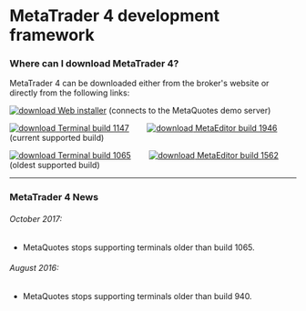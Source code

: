 
# MetaTrader 4 development framework


### Where can I download MetaTrader 4?
MetaTrader 4 can be downloaded either from the broker's website or directly from the following links:

[![download](https://user-images.githubusercontent.com/12749283/49292141-1eee6d00-f4b5-11e8-831c-4fc8d4324585.png) Web installer](http://www.rosasurfer.com/.mt4/mt4setup.metaquotes.2018.10.16.exe) (connects to the MetaQuotes demo server)

[![download](https://user-images.githubusercontent.com/12749283/49292141-1eee6d00-f4b5-11e8-831c-4fc8d4324585.png) Terminal build 1147](http://www.rosasurfer.com/.mt4/1147/terminal.exe) &nbsp;&nbsp;&nbsp;&nbsp;&nbsp;&nbsp; [![download](https://user-images.githubusercontent.com/12749283/49292141-1eee6d00-f4b5-11e8-831c-4fc8d4324585.png) MetaEditor build 1946](http://www.rosasurfer.com/.mt4/1147/metaeditor.exe) &nbsp;&nbsp;&nbsp; (current supported build)

[![download](https://user-images.githubusercontent.com/12749283/49292141-1eee6d00-f4b5-11e8-831c-4fc8d4324585.png) Terminal build 1065](http://www.rosasurfer.com/.mt4/1065/terminal.exe) &nbsp;&nbsp;&nbsp;&nbsp;&nbsp;&nbsp; [![download](https://user-images.githubusercontent.com/12749283/49292141-1eee6d00-f4b5-11e8-831c-4fc8d4324585.png) MetaEditor build 1562](http://www.rosasurfer.com/.mt4/1065/metaeditor.exe) &nbsp;&nbsp;&nbsp; (oldest supported build)

-----

### MetaTrader 4 News

###### October 2017:
- MetaQuotes stops supporting terminals older than build 1065.

###### August 2016:
- MetaQuotes stops supporting terminals older than build 940.
